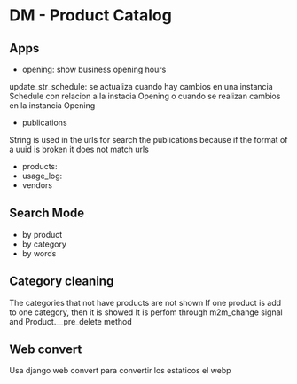 # DM - Product Catalog


## Apps
- opening: show business opening hours

update_str_schedule: se actualiza cuando hay cambios en una instancia Schedule con relacion a la instacia Opening
o cuando se realizan cambios en la instancia Opening

- publications

String is used in the urls for search the publications 
because if the format of a uuid is broken it does not match urls

- products:
- usage_log:
- vendors

## Search Mode

- by product
- by category
- by words


## Category cleaning

The categories that not have products are not shown
If one product is add to one category, then it is showed
It is perfom through m2m_change signal and Product.__pre_delete method




## Web convert 

Usa django web convert para convertir los estaticos el webp
